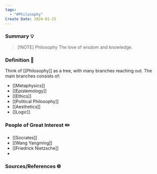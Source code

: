 ```yaml
---
tags:
  - "#Philosophy"
Create Date: 2024-01-25
---
```

### Summary 💡


> [!NOTE] Philosophy
> The love of wisdom and knowledge.

### Definition 📖
Think of [[Philosophy]] as a tree, with many branches reaching out.
The main branches consists of:
- [[Metaphysics]]
- [[Epistemology]]
- [[Ethics]]
- [[Political Philosophy]]
- [[Aesthetics]]
- [[Logic]]

### People of Great Interest ✏️
- [[Socrates]]
- [[Wang Yangming]]
- [[Friedrick Nietzsche]]
- 
### Sources/References 🌐 
